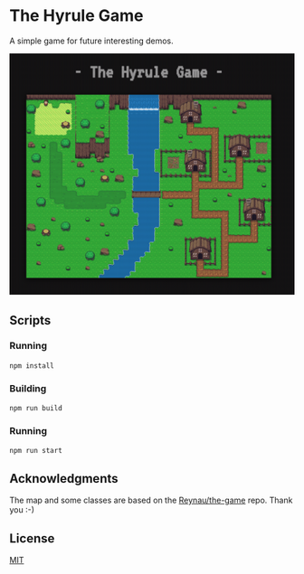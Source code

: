 # The Hyrule Game

A simple game for future interesting demos.

![Repo screenshot](./docs/screenshot.png?raw=true)

## Scripts

### Running
```
npm install
```

### Building
```
npm run build
```

### Running
```
npm run start
```

## Acknowledgments
The map and some classes are based on the [Reynau/the-game](https://github.com/Reynau/the-game) repo. Thank you :-)

## License

[MIT](./LICENSE)
